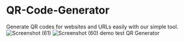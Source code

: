 # QR-Code-Generator
Generate QR codes for websites and URLs easily with our simple tool.
![Screenshot (61)](https://github.com/8507545264/QR-Code-Generator/assets/83712991/b02cd89a-f321-49d3-8731-680fecbcec9b)
![Screenshot (60)]("https://github.com/8507545264"/QR-Code-Generator/assets/83712991/50092aa6-0a9b-42d1-a952-2f69db7f8d96)
demo test QR Generator
